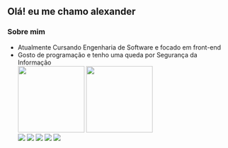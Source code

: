 <h2>Olá! eu me chamo alexander</h2>
<h3>Sobre mim</h3>
<ul>
  <li>Atualmente Cursando Engenharia de Software e focado em front-end
  <li>Gosto de programação e tenho uma queda por Segurança da Informação
<div>
  <img height="150em" src="https://github-readme-stats.vercel.app/api?username=devaleksandr7&theme=merko"/>
  <img height="150em" src="https://github-readme-stats.vercel.app/api/top-langs/?username=devaleksandr7&layout=compact&langs_count=16&theme=merko"/>
</div>
<div> 
  <a href="https://www.youtube.com/channel/UCksZUKgW5ygWUOMRFMCJeoA" target="_blank"><img src="https://img.shields.io/badge/YouTube-FF0000?style=for-the-badge&logo=youtube&logoColor=white" target="_blank"></a>
  <a href="https://instagram.com/aleksandrdev7" target="_blank"><img src="https://img.shields.io/badge/-Instagram-%23E4405F?style=for-the-badge&logo=instagram&logoColor=white" target="_blank"></a>
 	<!--<a href="https://www.twitch.tv/username" target="_blank"><img src="https://img.shields.io/badge/Twitch-9146FF?style=for-the-badge&logo=twitch&logoColor=white" target="_blank"></a>-->
 <!--<a href="https://discord.gg/coding" target="_blank"><img src="https://img.shields.io/badge/Discord-7289DA?style=for-the-badge&logo=discord&logoColor=white" target="_blank"></a>-->
  <a href = "mailto:aleksandrdev7@gmail.com"><img src="https://img.shields.io/badge/-Gmail-%23333?style=for-the-badge&logo=gmail&logoColor=white" target="_blank"></a>
  <a href="https://www.linkedin.com/in/aleksandrdev7" target="_blank"><img src="https://img.shields.io/badge/-LinkedIn-%230077B5?style=for-the-badge&logo=linkedin&logoColor=white" target="_blank"></a> 
  <a href="https://www.tiktok.com/@aleksdev7"><img src="https://img.shields.io/badge/TikTok-000000?style=for-the-badge&logo=tiktok&logoColor=white">
 </div>
 
